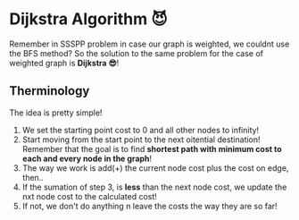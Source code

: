 # Dijkstra Algorithm 😈

Remember in SSSPP problem in case our graph is weighted, we couldnt use the BFS method? 
So the solution to the same problem for the case of weighted graph is **Dijkstra 😎**!

## Therminology

The idea is pretty simple! 
1. We set the starting point cost to 0 and all other nodes to infinity!
2. Start moving from the start point to the next oitential destination! Remember that the goal is to find **shortest path with minimum cost to each and every node in the graph**!
3. The way we work is add(+) the current node cost plus the cost on edge, then..
4. If the sumation of step 3, is **less** than the next node cost, we update the nxt node cost to the calculated cost!
5. If not, we don't do anything n leave the costs the way they are so far!
